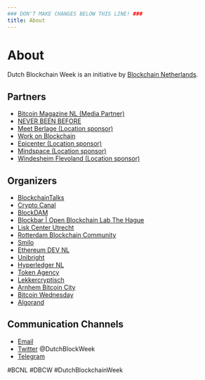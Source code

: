 ```yaml
---
### DON'T MAKE CHANGES BELOW THIS LINE! ###
title: About
---
```


# About

Dutch Blockchain Week is an initiative by [Blockchain Netherlands](https://www.blockchain-netherlands.com/).

## Partners
- [Bitcoin Magazine NL (Media Partner)](https://bitcoinmagazine.nl/)
- [NEVER BEEN BEFORE](https://www.neverbeenbefore.com/)
- [Meet Berlage (Location sponsor)](https://meetberlage.com/)
- [Work on Blockchain](https://workonblockchain.com/)
- [Epicenter (Location sponsor)](https://epicenteramsterdam.com)
- [Mindspace (Location sponsor)](https://www.mindspace.me/amsterdam/)
- [Windesheim Flevoland (Location sponsor)](https://www.windesheimflevoland.nl/) 

## Organizers
- [BlockchainTalks](https://blockchaintalks.io/)
- [Crypto Canal](https://cryptocanal.org/)
- [BlockDAM](https://www.meetup.com/Permissionless-Society/)
- [Blockbar | Open Blockchain Lab The Hague](https://www.blockbar.nl/)
- [Lisk Center Utrecht](https://www.liskcenter.io/)
- [Rotterdam Blockchain Community](https://rotterdamblockchain.com/)
- [Smilo](https://smilo.io/)
- [Ethereum DEV NL](http://www.ethereum.nl/)
- [Unibright](https://unibright.io/)
- [Hyperledger NL](https://www.meetup.com/Hyperledger-Netherlands/)
- [Token Agency](https://token.agency)
- [Lekkercryptisch](https://lekkercryptisch.nl/)
- [Arnhem Bitcoin City](https://www.arnhembitcoinstad.nl/)
- [Bitcoin Wednesday](https://www.bitcoinwednesday.com/)
- [Algorand](https://www.algorand.com/)

## Communication Channels

- [Email](mailto:mail@dutchblockchainweek.com)
- [Twitter](https://twitter.com/DutchBlockWeek) @DutchBlockWeek
- [Telegram](https://t.me/Dutchblockchainweek)

#BCNL #DBCW #DutchBlockchainWeek

<!-- ### DON'T MAKE CHANGES BELOW THIS LINE! ### -->
